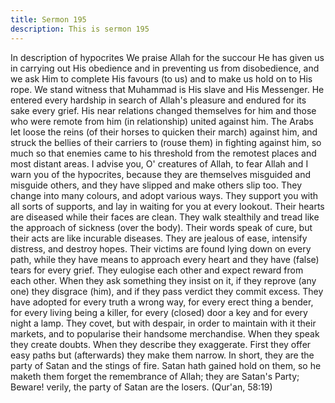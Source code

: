 ```yaml
---
title: Sermon 195
description: This is sermon 195
---
```


In description of hypocrites
We praise Allah for the succour He has given us in carrying out His obedience and in
preventing us from disobedience, and we ask Him to complete His favours (to us) and to
make us hold on to His rope. We stand witness that Muhammad is His slave and His
Messenger.
He entered every hardship in search of Allah's pleasure and endured for its sake every grief.
His near relations changed themselves for him and those who were remote from him (in
relationship) united against him. The Arabs let loose the reins (of their horses to quicken their
march) against him, and struck the bellies of their carriers to (rouse them) in fighting against
him, so much so that enemies came to his threshold from the remotest places and most distant
areas.
I advise you, O' creatures of Allah, to fear Allah and I warn you of the hypocrites, because
they are themselves misguided and misguide others, and they have slipped and make others
slip too. They change into many colours, and adopt various ways. They support you with all
sorts of supports, and lay in waiting for you at every lookout.
Their hearts are diseased while their faces are clean. They walk stealthily and tread like the
approach of sickness (over the body). Their words speak of cure, but their acts are like
incurable diseases. They are jealous of ease, intensify distress, and destroy hopes.
Their victims are found lying down on every path, while they have means to approach every
heart and they have (false) tears for every grief.
They eulogise each other and expect reward from each other. When they ask something they
insist on it, if they reprove (any one) they disgrace (him), and if they pass verdict they commit
excess. They have adopted for every truth a wrong way, for every erect thing a bender, for
every living being a killer, for every (closed) door a key and for every night a lamp. They
covet, but with despair, in order to maintain with it their markets, and to popularise their
handsome merchandise.
When they speak they create doubts. When they describe they exaggerate. First they offer
easy paths but (afterwards) they make them narrow. In short, they are the party of Satan and
the stings of fire.
Satan hath gained hold on them, so he maketh them forget the remembrance of
Allah; they are Satan's Party; Beware! verily, the party of Satan are the losers.
(Qur'an, 58:19)